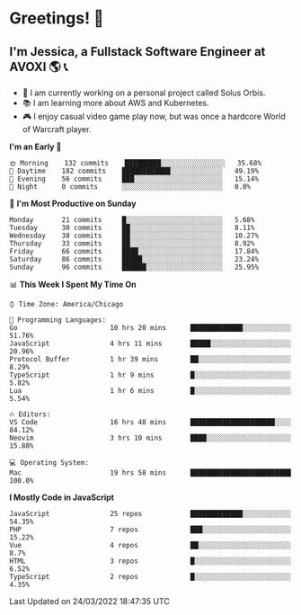 # Greetings! 🧠

## I'm Jessica, a Fullstack Software Engineer at AVOXI 🌎 📞

- 🌟 I am currently working on a personal project called Solus Orbis.
- 📚 I am learning more about AWS and Kubernetes.
- 🎮 I enjoy casual video game play now, but was once a hardcore World of Warcraft player.

<!--START_SECTION:waka-->
**I'm an Early 🐤** 

```text
🌞 Morning    132 commits    █████████░░░░░░░░░░░░░░░░   35.68% 
🌆 Daytime    182 commits    ████████████░░░░░░░░░░░░░   49.19% 
🌃 Evening    56 commits     ███░░░░░░░░░░░░░░░░░░░░░░   15.14% 
🌙 Night      0 commits      ░░░░░░░░░░░░░░░░░░░░░░░░░   0.0%

```
📅 **I'm Most Productive on Sunday** 

```text
Monday       21 commits     █░░░░░░░░░░░░░░░░░░░░░░░░   5.68% 
Tuesday      30 commits     ██░░░░░░░░░░░░░░░░░░░░░░░   8.11% 
Wednesday    38 commits     ██░░░░░░░░░░░░░░░░░░░░░░░   10.27% 
Thursday     33 commits     ██░░░░░░░░░░░░░░░░░░░░░░░   8.92% 
Friday       66 commits     ████░░░░░░░░░░░░░░░░░░░░░   17.84% 
Saturday     86 commits     █████░░░░░░░░░░░░░░░░░░░░   23.24% 
Sunday       96 commits     ██████░░░░░░░░░░░░░░░░░░░   25.95%

```


📊 **This Week I Spent My Time On** 

```text
⌚︎ Time Zone: America/Chicago

💬 Programming Languages: 
Go                       10 hrs 20 mins      █████████████░░░░░░░░░░░░   51.76% 
JavaScript               4 hrs 11 mins       █████░░░░░░░░░░░░░░░░░░░░   20.96% 
Protocol Buffer          1 hr 39 mins        ██░░░░░░░░░░░░░░░░░░░░░░░   8.29% 
TypeScript               1 hr 9 mins         █░░░░░░░░░░░░░░░░░░░░░░░░   5.82% 
Lua                      1 hr 6 mins         █░░░░░░░░░░░░░░░░░░░░░░░░   5.54%

🔥 Editors: 
VS Code                  16 hrs 48 mins      █████████████████████░░░░   84.12% 
Neovim                   3 hrs 10 mins       ████░░░░░░░░░░░░░░░░░░░░░   15.88%

💻 Operating System: 
Mac                      19 hrs 58 mins      █████████████████████████   100.0%

```

**I Mostly Code in JavaScript** 

```text
JavaScript               25 repos            █████████████░░░░░░░░░░░░   54.35% 
PHP                      7 repos             ███░░░░░░░░░░░░░░░░░░░░░░   15.22% 
Vue                      4 repos             ██░░░░░░░░░░░░░░░░░░░░░░░   8.7% 
HTML                     3 repos             █░░░░░░░░░░░░░░░░░░░░░░░░   6.52% 
TypeScript               2 repos             █░░░░░░░░░░░░░░░░░░░░░░░░   4.35%

```



 Last Updated on 24/03/2022 18:47:35 UTC
<!--END_SECTION:waka-->

<!--
**jessikuh/jessikuh** is a ✨ _special_ ✨ repository because its `README.md` (this file) appears on your GitHub profile.

Here are some ideas to get you started:

- 🔭 I’m currently working on ...
- 🌱 I’m currently learning ...
- 👯 I’m looking to collaborate on ...
- 🤔 I’m looking for help with ...
- 💬 Ask me about ...
- 📫 How to reach me: ...
- 😄 Pronouns: ...
- ⚡ Fun fact: ...
-->
